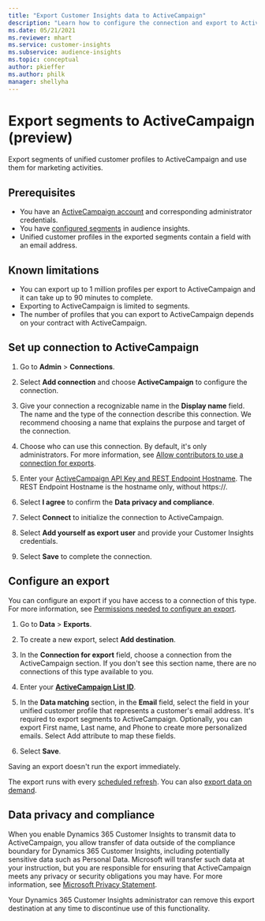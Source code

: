 ```yaml
---
title: "Export Customer Insights data to ActiveCampaign"
description: "Learn how to configure the connection and export to ActiveCampaign."
ms.date: 05/21/2021
ms.reviewer: mhart
ms.service: customer-insights
ms.subservice: audience-insights
ms.topic: conceptual
author: pkieffer
ms.author: philk
manager: shellyha
---
```


# Export segments to ActiveCampaign (preview)

Export segments of unified customer profiles to ActiveCampaign and use them for marketing activities.

## Prerequisites

-	You have an [ActiveCampaign account](https://www.activecampaign.com/) and corresponding administrator credentials.
-	You have [configured segments](segments.md) in audience insights.
-	Unified customer profiles in the exported segments contain a field with an email address.

## Known limitations

- You can export up to 1 million profiles per export to ActiveCampaign and it can take up to 90 minutes to complete.
- Exporting to ActiveCampaign is limited to segments.
- The number of profiles that you can export to ActiveCampaign depends on your contract with ActiveCampaign.

## Set up connection to ActiveCampaign

1. Go to **Admin** > **Connections**.

1. Select **Add connection** and choose **ActiveCampaign** to configure the connection.

1. Give your connection a recognizable name in the **Display name** field. The name and the type of the connection describe this connection. We recommend choosing a name that explains the purpose and target of the connection.

1. Choose who can use this connection. By default, it's only administrators. For more information, see [Allow contributors to use a connection for exports](connections.md#allow-contributors-to-use-a-connection-for-exports).

1. Enter your [ActiveCampaign API Key and REST Endpoint Hostname](https://help.activecampaign.com/hc/articles/207317590-Getting-started-with-the-API#how-to-obtain-your-activecampaign-api-url-and-key). The REST Endpoint Hostname is the hostname only, without https://. 

1. Select **I agree** to confirm the **Data privacy and compliance**.

1. Select **Connect** to initialize the connection to ActiveCampaign.

1. Select **Add yourself as export user** and provide your Customer Insights credentials.

1. Select **Save** to complete the connection.

## Configure an export

You can configure an export if you have access to a connection of this type. For more information, see [Permissions needed to configure an export](export-destinations.md#set-up-a-new-export).

1. Go to **Data** > **Exports**.

1. To create a new export, select **Add destination**.

1. In the **Connection for export** field, choose a connection from the ActiveCampaign section. If you don't see this section name, there are no connections of this type available to you.

1. Enter your [**ActiveCampaign List ID**](https://help.activecampaign.com/hc/articles/360000030559-How-to-create-a-list-in-ActiveCampaign).    

3. In the **Data matching** section, in the **Email** field, select the field in your unified customer profile that represents a customer's email address. It's required to export segments to ActiveCampaign. Optionally, you can export First name, Last name, and Phone to create more personalized emails. Select Add attribute to map these fields.

1. Select **Save**.

Saving an export doesn't run the export immediately.

The export runs with every [scheduled refresh](system.md#schedule-tab). 
You can also [export data on demand](export-destinations.md#run-exports-on-demand). 


## Data privacy and compliance

When you enable Dynamics 365 Customer Insights to transmit data to ActiveCampaign, you allow transfer of data outside of the compliance boundary for Dynamics 365 Customer Insights, including potentially sensitive data such as Personal Data. Microsoft will transfer such data at your instruction, but you are responsible for ensuring that ActiveCampaign meets any privacy or security obligations you may have. For more information, see [Microsoft Privacy Statement](https://go.microsoft.com/fwlink/?linkid=396732).

Your Dynamics 365 Customer Insights administrator can remove this export destination at any time to discontinue use of this functionality.

